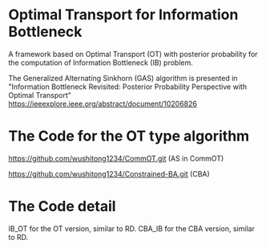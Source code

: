 # Optimal Transport for Information Bottleneck
A framework based on Optimal Transport (OT) with posterior probability for the computation of Information Bottleneck (IB) problem.

The Generalized Alternating Sinkhorn (GAS) algorithm is presented in "Information Bottleneck Revisited: Posterior Probability Perspective with Optimal Transport" https://ieeexplore.ieee.org/abstract/document/10206826

# The Code for the OT type algorithm
https://github.com/wushitong1234/CommOT.git (AS in CommOT) 

https://github.com/wushitong1234/Constrained-BA.git (CBA)

# The Code detail
IB_OT for the OT version, similar to RD.
CBA_IB for the CBA version, similar to RD. 

